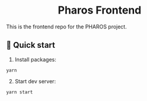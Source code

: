 <h1 align="center">
  Pharos Frontend
</h1>

This is the frontend repo for the PHAROS project. 

## 🚀 Quick start

1. Install packages: 
``` 
yarn
```

2. Start dev server: 

```
yarn start
```
